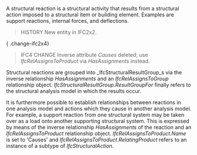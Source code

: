 A structural reaction is a structural activity that results from a structural action imposed to a structural item or building element. Examples are support reactions, internal forces, and deflections.

<!-- end of short definition -->


> HISTORY New entity in IFC2x2.

{ .change-ifc2x4}
> IFC4 CHANGE Inverse attribute _Causes_ deleted; use _IfcRelAssignsToProduct_ via _HasAssignments_ instead.

Structural reactions are grouped into _IfcStructuralResultGroup_s via the inverse relationship _HasAssignments_ and an _IfcRelAssignsToGroup_ relationship object. _IfcStructuralResultGroup.ResultGroupFor_ finally refers to the structural analysis model in which the results occur.

It is furthermore possible to establish relationships between reactions in one analysis model and actions which they cause in another analysis model. For example, a support reaction from one structural system may be taken over as a load onto another supporting structural system. This is expressed by means of the inverse relationship _HasAssignments_ of the reaction and an _IfcRelAssignsToProduct_ relationship object. _IfcRelAssignsToProduct.Name_ is set to 'Causes' and _IfcRelAssignsToProduct.RelatingProduct_ refers to an instance of a subtype of _IfcStructuralAction_.
